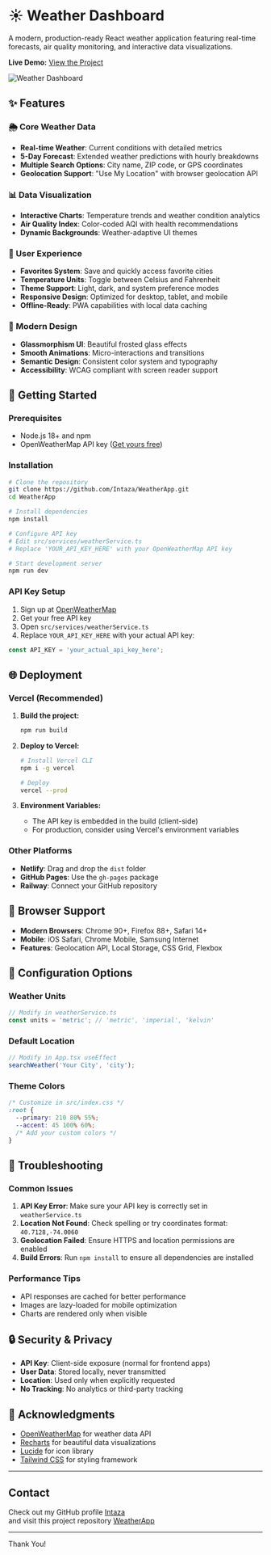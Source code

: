 # ☀️ Weather Dashboard

A modern, production-ready React weather application featuring real-time forecasts, air quality monitoring, and interactive data visualizations.

**Live Demo:** [View the Project](https://weather-intaza.vercel.app/)

![Weather Dashboard](https://images.unsplash.com/photo-1504608524841-42fe6f032b4b?w=1200&h=400&fit=crop&crop=top)

## ✨ Features

### 🌦️ Core Weather Data
- **Real-time Weather**: Current conditions with detailed metrics
- **5-Day Forecast**: Extended weather predictions with hourly breakdowns
- **Multiple Search Options**: City name, ZIP code, or GPS coordinates
- **Geolocation Support**: "Use My Location" with browser geolocation API

### 📊 Data Visualization
- **Interactive Charts**: Temperature trends and weather condition analytics
- **Air Quality Index**: Color-coded AQI with health recommendations
- **Dynamic Backgrounds**: Weather-adaptive UI themes

### 💫 User Experience
- **Favorites System**: Save and quickly access favorite cities
- **Temperature Units**: Toggle between Celsius and Fahrenheit
- **Theme Support**: Light, dark, and system preference modes
- **Responsive Design**: Optimized for desktop, tablet, and mobile
- **Offline-Ready**: PWA capabilities with local data caching

### 🎨 Modern Design
- **Glassmorphism UI**: Beautiful frosted glass effects
- **Smooth Animations**: Micro-interactions and transitions
- **Semantic Design**: Consistent color system and typography
- **Accessibility**: WCAG compliant with screen reader support

## 🚀 Getting Started

### Prerequisites
- Node.js 18+ and npm
- OpenWeatherMap API key ([Get yours free](https://openweathermap.org/api))

### Installation

```bash
# Clone the repository
git clone https://github.com/Intaza/WeatherApp.git
cd WeatherApp

# Install dependencies
npm install

# Configure API key
# Edit src/services/weatherService.ts
# Replace 'YOUR_API_KEY_HERE' with your OpenWeatherMap API key

# Start development server
npm run dev
```

### API Key Setup

1. Sign up at [OpenWeatherMap](https://openweathermap.org/api)
2. Get your free API key
3. Open `src/services/weatherService.ts`
4. Replace `YOUR_API_KEY_HERE` with your actual API key:

```typescript
const API_KEY = 'your_actual_api_key_here';
```


## 🌐 Deployment

### Vercel (Recommended)

1. **Build the project:**
   ```bash
   npm run build
   ```

2. **Deploy to Vercel:**
   ```bash
   # Install Vercel CLI
   npm i -g vercel
   
   # Deploy
   vercel --prod
   ```

3. **Environment Variables:**
   - The API key is embedded in the build (client-side)
   - For production, consider using Vercel's environment variables

### Other Platforms

- **Netlify**: Drag and drop the `dist` folder
- **GitHub Pages**: Use the `gh-pages` package
- **Railway**: Connect your GitHub repository

## 📱 Browser Support

- **Modern Browsers**: Chrome 90+, Firefox 88+, Safari 14+
- **Mobile**: iOS Safari, Chrome Mobile, Samsung Internet
- **Features**: Geolocation API, Local Storage, CSS Grid, Flexbox

## 🔧 Configuration Options

### Weather Units
```typescript
// Modify in weatherService.ts
const units = 'metric'; // 'metric', 'imperial', 'kelvin'
```

### Default Location
```typescript
// Modify in App.tsx useEffect
searchWeather('Your City', 'city');
```

### Theme Colors
```css
/* Customize in src/index.css */
:root {
  --primary: 210 80% 55%;
  --accent: 45 100% 60%;
  /* Add your custom colors */
}
```

## 🐛 Troubleshooting

### Common Issues

1. **API Key Error**: Make sure your API key is correctly set in `weatherService.ts`
2. **Location Not Found**: Check spelling or try coordinates format: `40.7128,-74.0060`
3. **Geolocation Failed**: Ensure HTTPS and location permissions are enabled
4. **Build Errors**: Run `npm install` to ensure all dependencies are installed

### Performance Tips

- API responses are cached for better performance
- Images are lazy-loaded for mobile optimization
- Charts are rendered only when visible

## 🔒 Security & Privacy

- **API Key**: Client-side exposure (normal for frontend apps)
- **User Data**: Stored locally, never transmitted
- **Location**: Used only when explicitly requested
- **No Tracking**: No analytics or third-party tracking

## 🙏 Acknowledgments

- [OpenWeatherMap](https://openweathermap.org) for weather data API
- [Recharts](https://recharts.org) for beautiful data visualizations
- [Lucide](https://lucide.dev) for icon library
- [Tailwind CSS](https://tailwindcss.com) for styling framework

---

## Contact

Check out my GitHub profile [Intaza](https://github.com/Intaza)  
and visit this project repository [WeatherApp](https://github.com/Intaza/BLOG)

---
Thank You! 